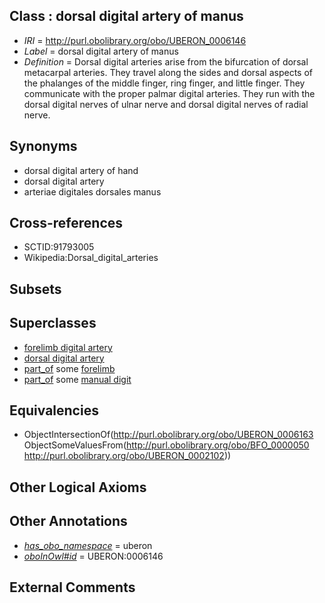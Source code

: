 
## Class : dorsal digital artery of manus

 * *IRI* = http://purl.obolibrary.org/obo/UBERON_0006146
 * *Label* = dorsal digital artery of manus
 * *Definition* = Dorsal digital arteries arise from the bifurcation of dorsal metacarpal arteries. They travel along the sides and dorsal aspects of the phalanges of the middle finger, ring finger, and little finger. They communicate with the proper palmar digital arteries. They run with the dorsal digital nerves of ulnar nerve and dorsal digital nerves of radial nerve.

## Synonyms

 * dorsal digital artery of hand
 * dorsal digital artery
 * arteriae digitales dorsales manus

## Cross-references

 * SCTID:91793005
 * Wikipedia:Dorsal_digital_arteries

## Subsets


## Superclasses

 * [forelimb digital artery](../../UBERON/53/UBERON_0004553.md)
 * [dorsal digital artery](../../UBERON/63/UBERON_0006163.md)
 * [part_of](../../BFO/50/BFO_0000050.md) some [forelimb](../../UBERON/02/UBERON_0002102.md)
 * [part_of](../../BFO/50/BFO_0000050.md) some [manual digit](../../UBERON/89/UBERON_0002389.md)

## Equivalencies

 * ObjectIntersectionOf(<http://purl.obolibrary.org/obo/UBERON_0006163> ObjectSomeValuesFrom(<http://purl.obolibrary.org/obo/BFO_0000050> <http://purl.obolibrary.org/obo/UBERON_0002102>))

## Other Logical Axioms


## Other Annotations

 * *[has_obo_namespace](../../ce/oboInOwl#hasOBONamespace.md)* = uberon
 * *[oboInOwl#id](../../id/oboInOwl#id.md)* = UBERON:0006146

## External Comments


